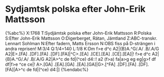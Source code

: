 # Sydjamtsk polska efter John-Erik Mattsson

{%abc%}
X:1768
T:Sydjämtsk polska efter John-Erik Mattsson
R:Polska
S:Efter John-Erik Mattsson
O:Digerberget, Rätan, Jämtland
Z:ABC-transkr. Lennart Sohlman
N:Efter fadern, Matts Ersson
N:OBS fiss på D-strängen i andra reprisen!
M:3/4
Q:1/4=140
L:1/8
K:Dm
f>e d^c A2|{B}A.^G/.A/ .B/.A/G A2|E>.[FA] .[DF].[FA] .[DF].[FA]|^C>.[EA] .[CE].[EA] .[CE].[EA]|!
f>e d^c A2|{B}A.^G/.A/ .B/.A/G A2|A>^c de fd|(^ce) d4::!
a2 (f>a) fa|a>g eg eg|g>f df df|f>e ^ce ce|!
A>.[GA] .[EA].[GA] .[EA].[GA]|G>.[^FA] .[DF].[FA] .[DF].[FA]|A>^c de fd|(^ce) d4:|]
{%endabc%}
